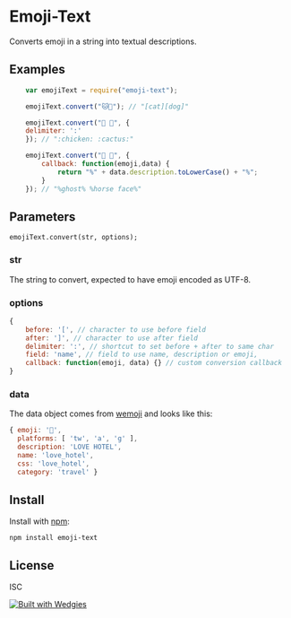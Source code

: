 # Emoji-Text

Converts emoji in a string into textual descriptions.

## Examples

```javascript
	var emojiText = require("emoji-text");

	emojiText.convert("🐱🐶"); // "[cat][dog]"

	emojiText.convert("🐔 🌵", {
  	delimiter: ':'
	}); // ":chicken: :cactus:"

	emojiText.convert("👻 🐴", {
		callback: function(emoji,data) {
			return "%" + data.description.toLowerCase() + "%";
		}
	}); // "%ghost% %horse face%"
```

## Parameters

```
emojiText.convert(str, options);
```

### str

The string to convert, expected to have emoji encoded as UTF-8.

### options

```javascript
{
	before: '[', // character to use before field
	after: ']', // character to use after field
	delimiter: ':', // shortcut to set before + after to same char
	field: 'name', // field to use name, description or emoji,
	callback: function(emoji, data) {} // custom conversion callback
}
```

### data

The data object comes from [wemoji](https://www.npmjs.com/package/wemoji) and looks like this:

```javascript
{ emoji: '🏩',
  platforms: [ 'tw', 'a', 'g' ],
  description: 'LOVE HOTEL',
  name: 'love_hotel',
  css: 'love_hotel',
  category: 'travel' }
```

## Install

Install with [npm](https://www.npmjs.org/):

```
npm install emoji-text
```

## License

ISC

[![Built with Wedgies](https://d3v9r9uda02hel.cloudfront.net/production/1.55.17/img/built-with-wedgies.png)](http://wedgies.com)
